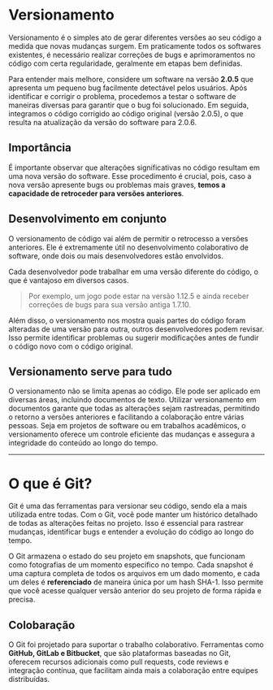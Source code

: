 # Versionamento
Versionamento é o simples ato de gerar diferentes versões ao seu código a medida que novas mudanças surgem.
Em praticamente todos os softwares existentes, é necessário realizar correções de bugs e aprimoramentos no código com certa regularidade, geralmente em etapas bem definidas.

Para entender mais melhore, considere um software na versão **2.0.5** que apresenta um pequeno bug facilmente detectável pelos usuários. Após identificar e corrigir o problema, procedemos a testar o software de maneiras diversas para garantir que o bug foi solucionado. Em seguida, integramos o código corrigido ao código original (versão 2.0.5), o que resulta na atualização da versão do software para 2.0.6.

## Importância
É importante observar que alterações significativas no código resultam em uma nova versão do software. Esse procedimento é crucial, pois, caso a nova versão apresente bugs ou problemas mais graves, **temos a capacidade de retroceder para versões anteriores**.


## Desenvolvimento em conjunto 
O versionamento de código vai além de permitir o retrocesso a versões anteriores. Ele é extremamente útil no desenvolvimento colaborativo de software, onde dois ou mais desenvolvedores estão envolvidos.

Cada desenvolvedor pode trabalhar em uma versão diferente do código, o que é vantajoso em diversos casos. 
> Por exemplo, um jogo pode estar na versão 1.12.5 e ainda receber correções de bugs para sua versão antiga 1.7.10. 

Além disso, o versionamento nos mostra quais partes do código foram alteradas de uma versão para outra, outros desenvolvedores podem revisar. Isso permite identificar problemas ou sugerir modificações antes de fundir o código novo com o código original.

## Versionamento serve para tudo 
O versionamento não se limita apenas ao código. Ele pode ser aplicado em diversas áreas, incluindo documentos de texto. Utilizar versionamento em documentos garante que todas as alterações sejam rastreadas, permitindo o retorno a versões anteriores e facilitando a colaboração entre várias pessoas. Seja em projetos de software ou em trabalhos acadêmicos, o versionamento oferece um controle eficiente das mudanças e assegura a integridade do conteúdo ao longo do tempo.

___________

# O que é Git? 
Git é uma das ferramentas para versionar seu código, sendo ela a mais utilizada entre todas.
Com o Git, você pode manter um histórico detalhado de todas as alterações feitas no projeto. Isso é essencial para rastrear mudanças, identificar bugs e entender a evolução do código ao longo do tempo. 

O Git armazena o estado do seu projeto em snapshots, que funcionam como fotografias de um momento específico no tempo. Cada snapshot é uma captura completa de todos os arquivos em um dado momento, e cada um deles é **referenciado** de maneira única por um hash SHA-1. Isso permite que você acesse qualquer versão anterior do seu projeto de forma rápida e precisa.

## Colobaração
O Git foi projetado para suportar o trabalho colaborativo. Ferramentas como **GitHub, GitLab e Bitbucket**, que são plataformas baseadas no Git, oferecem recursos adicionais como pull requests, code reviews e integração contínua, que facilitam ainda mais a colaboração entre equipes distribuídas.
